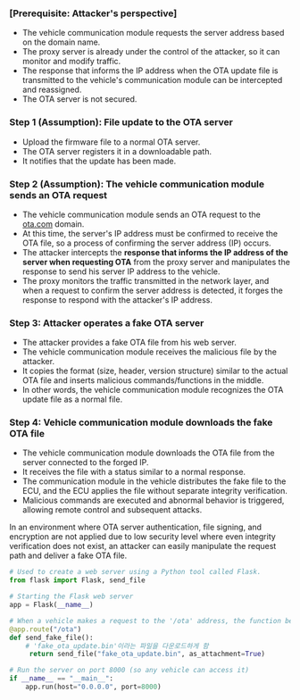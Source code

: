 ### [Prerequisite: Attacker's perspective]
- The vehicle communication module requests the server address based on the domain name.
- The proxy server is already under the control of the attacker, so it can monitor and modify traffic.
- The response that informs the IP address when the OTA update file is transmitted to the vehicle's communication module can be intercepted and reassigned.
- The OTA server is not secured.

### Step 1 (Assumption): File update to the OTA server
- Upload the firmware file to a normal OTA server.
- The OTA server registers it in a downloadable path.
- It notifies that the update has been made.

### Step 2 (Assumption): The vehicle communication module sends an OTA request
- The vehicle communication module sends an OTA request to the [ota.com](http://ota.com) domain.
- At this time, the server's IP address must be confirmed to receive the OTA file, so a process of confirming the server address (IP) occurs.
- The attacker intercepts the **response that informs the IP address of the server when requesting OTA** from the proxy server and manipulates the response to send his server IP address to the vehicle.
- The proxy monitors the traffic transmitted in the network layer, and when a request to confirm the server address is detected, it forges the response to respond with the attacker's IP address.

### Step 3: Attacker operates a fake OTA server
- The attacker provides a fake OTA file from his web server.
- The vehicle communication module receives the malicious file by the attacker.
- It copies the format (size, header, version structure) similar to the actual OTA file and inserts malicious commands/functions in the middle.
- In other words, the vehicle communication module recognizes the OTA update file as a normal file.

### Step 4: Vehicle communication module downloads the fake OTA file
- The vehicle communication module downloads the OTA file from the server connected to the forged IP.
- It receives the file with a status similar to a normal response.
- The communication module in the vehicle distributes the fake file to the ECU, and the ECU applies the file without separate integrity verification.
- Malicious commands are executed and abnormal behavior is triggered, allowing remote control and subsequent attacks.

In an environment where OTA server authentication, file signing, and encryption are not applied due to low security level where even integrity verification does not exist, an attacker can easily manipulate the request path and deliver a fake OTA file.


```python
# Used to create a web server using a Python tool called Flask.
from flask import Flask, send_file

# Starting the Flask web server
app = Flask(__name__)

# When a vehicle makes a request to the '/ota' address, the function below is executed.
@app.route("/ota")
def send_fake_file():
    # 'fake_ota_update.bin'이라는 파일을 다운로드하게 함
     return send_file("fake_ota_update.bin", as_attachment=True)

# Run the server on port 8000 (so any vehicle can access it)
if __name__ == "__main__":
    app.run(host="0.0.0.0", port=8000)
```